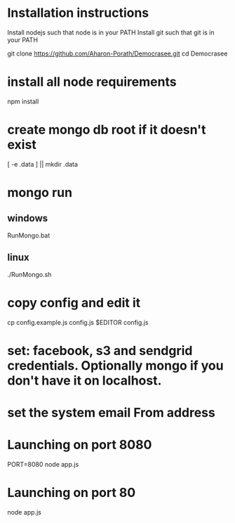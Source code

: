 Installation instructions
=========================

Install nodejs such that node is in your PATH
Install git such that git is in your PATH

git clone https://github.com/Aharon-Porath/Democrasee.git
cd Democrasee
# install all node requirements
npm install
# create mongo db root if it doesn't exist
[ -e .data ] || mkdir .data
# mongo run
## windows
RunMongo.bat
## linux
./RunMongo.sh

# copy config and edit it
cp config.example.js config.js
$EDITOR config.js
# set: facebook, s3 and sendgrid credentials. Optionally mongo if you don't have it on localhost.
# set the system email From address

# Launching on port 8080
PORT=8080 node app.js
# Launching on port 80
node app.js


